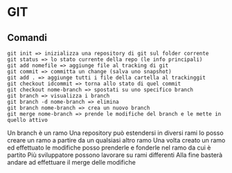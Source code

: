 # GIT
## Comandi
```
git init => inizializza una repository di git sul folder corrente
git status => lo stato currente della repo (le info principali)
git add nomefile => aggiunge file al tracking di git
git commit => committa un change (salva uno snapshot)
git add . => aggiunge tutti i file della cartella al trackinggit
git checkout idcommit => torna allo stato di quel commit
git checkout nome-branch => spostati su uno specifico branch
git branch => visualizza i branch
git branch -d nome-branch => elimina
git branch nome-branch => crea un nuovo branch
git merge nome-branch => prende le modifiche del branch e le mette in quello attivo
```
Un branch è un ramo
Una repository può estendersi in diversi rami
Io posso creare un ramo a partire da un qualsiasi altro ramo
Una volta creato un ramo ed effettuato le modifiche
posso prenderle e fonderle nel ramo da cui è partito
Più sviluppatore possono lavorare su rami differenti
Alla fine basterà andare ad effettuare il merge delle modifiche